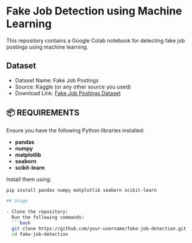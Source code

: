 # Fake Job Detection using Machine Learning

This repository contains a Google Colab notebook for detecting fake job postings using machine learning.

## Dataset
- Dataset Name: Fake Job Postings
- Source: Kaggle (or any other source you used)
- Download Link: [Fake Job Postings Dataset](https://www.kaggle.com/datasets/shivamb/real-or-fake-fake-jobposting-prediction)

## **📦 REQUIREMENTS**

Ensure you have the following Python libraries installed:

- **pandas**
- **numpy**
- **matplotlib**
- **seaborn**
- **scikit-learn**

Install them using:

```bash
pip install pandas numpy matplotlib seaborn scikit-learn

## Usage

- Clone the repository:  
  Run the following commands:  
  ```bash
  git clone https://github.com/your-username/fake-job-detection.git
  cd fake-job-detection

